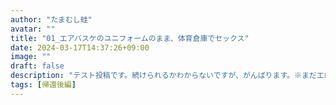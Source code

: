 ```yaml
---
author: "たまむし蛙"
avatar: ""
title: "01_エアバスケのユニフォームのまま、体育倉庫でセックス"
date: 2024-03-17T14:37:26+09:00
image: ""
draft: false
description: "テスト投稿です。続けられるかわからないですが、がんばります。※まだエロパートには入りません"
tags: [帰還後編]
---
```

